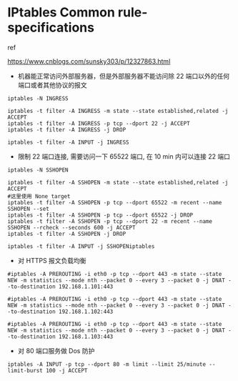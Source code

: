 # IPtables Common rule-specifications

ref

https://www.cnblogs.com/sunsky303/p/12327863.html



- 机器能正常访问外部服务器，但是外部服务器不能访问除 22 端口以外的任何端口或者其他协议的报文

```
iptables -N INGRESS

iptables -t filter -A INGRESS -m state --state established,related -j ACCEPT
iptables -t filter -A INGRESS -p tcp --dport 22 -j ACCEPT
iptables -t filter -A INGRESS -j DROP

iptables -t filter -A INPUT -j INGRESS
```

- 限制 22 端口连接, 需要访问一下 65522 端口, 在 10 min 内可以连接 22 端口

```
iptables -N SSHOPEN

iptables -t filter -A SSHOPEN -m state --state established,related -j ACCEPT
#这里使用 None target
iptables -t filter -A SSHOPEN -p tcp --dport 65522 -m recent --name SSHOPEN --set
iptables -t filter -A SSHOPEN -p tcp --dport 65522 -j DROP
iptables -t filter -A SSHOPEN -p tcp --dport 22 -m recent --name SSHOPEN --rcheck --seconds 600 -j ACCEPT
iptables -t filter -A SSHOPEN -j DROP

iptables -t filter -A INPUT -j SSHOPENiptables
```

- 对 HTTPS 报文负载均衡

```
#iptables -A PREROUTING -i eth0 -p tcp --dport 443 -m state --state NEW -m statistics --mode nth --packet 0 --every 3 --packet 0 -j DNAT --to-destination 192.168.1.101:443

#iptables -A PREROUTING -i eth0 -p tcp --dport 443 -m state --state NEW -m statistics --mode nth --packet 0 --every 3 --packet 0 -j DNAT --to-destination 192.168.1.102:443

#iptables -A PREROUTING -i eth0 -p tcp --dport 443 -m state --state NEW -m statistics --mode nth --packet 0 --every 3 --packet 0 -j DNAT --to-destination 192.168.1.103:443
```

- 对 80 端口服务做 Dos 防护

```
iptables -A INPUT -p tcp --dport 80 -m limit --limit 25/minute --limit-burst 100 -j ACCEPT
```

